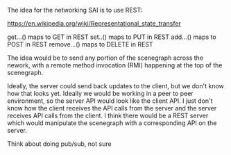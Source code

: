 The idea for the networking SAI is to use REST:

https://en.wikipedia.org/wiki/Representational_state_transfer

get...() maps to GET in REST
set..() maps to PUT in REST
add...() maps to POST in REST
remove...() maps to DELETE in REST

The idea would be to send any portion of the scenegraph across the nework,
with a remote method invocation (RMI) happening at the top of the scenegraph.

Ideally, the server could send back updates to the client, but we don't know
how that looks yet.  Ideally we would be working in a peer to peer environment, so the server API would look like the client API.   I just don't know how the client receives the API calls from the server and the server receives API calls from the client.   I think there would be a REST server which would manipulate the scenegraph with a corresponding API on the server.

Think about doing pub/sub, not sure

